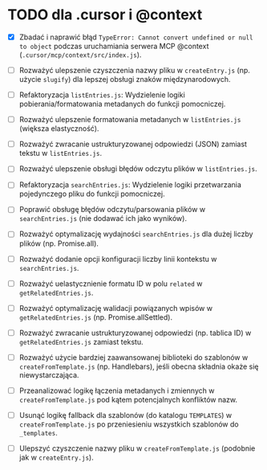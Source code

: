 # TODO dla .cursor i @context

- [x] Zbadać i naprawić błąd `TypeError: Cannot convert undefined or null to object` podczas uruchamiania serwera MCP @context (`.cursor/mcp/context/src/index.js`).
- [ ] Rozważyć ulepszenie czyszczenia nazwy pliku w `createEntry.js` (np. użycie `slugify`) dla lepszej obsługi znaków międzynarodowych.
- [ ] Refaktoryzacja `listEntries.js`: Wydzielenie logiki pobierania/formatowania metadanych do funkcji pomocniczej.
- [ ] Rozważyć ulepszenie formatowania metadanych w `listEntries.js` (większa elastyczność).
- [ ] Rozważyć zwracanie ustrukturyzowanej odpowiedzi (JSON) zamiast tekstu w `listEntries.js`.
- [ ] Rozważyć ulepszenie obsługi błędów odczytu plików w `listEntries.js`.
- [ ] Refaktoryzacja `searchEntries.js`: Wydzielenie logiki przetwarzania pojedynczego pliku do funkcji pomocniczej.
- [ ] Poprawić obsługę błędów odczytu/parsowania plików w `searchEntries.js` (nie dodawać ich jako wyników).
- [ ] Rozważyć optymalizację wydajności `searchEntries.js` dla dużej liczby plików (np. Promise.all).
- [ ] Rozważyć dodanie opcji konfiguracji liczby linii kontekstu w `searchEntries.js`.
- [ ] Rozważyć uelastycznienie formatu ID w polu `related` w `getRelatedEntries.js`.
- [ ] Rozważyć optymalizację walidacji powiązanych wpisów w `getRelatedEntries.js` (np. Promise.allSettled).
- [ ] Rozważyć zwracanie ustrukturyzowanej odpowiedzi (np. tablica ID) w `getRelatedEntries.js` zamiast tekstu.
- [ ] Rozważyć użycie bardziej zaawansowanej biblioteki do szablonów w `createFromTemplate.js` (np. Handlebars), jeśli obecna składnia okaże się niewystarczająca.
- [ ] Przeanalizować logikę łączenia metadanych i zmiennych w `createFromTemplate.js` pod kątem potencjalnych konfliktów nazw.
- [ ] Usunąć logikę fallback dla szablonów (do katalogu `TEMPLATES`) w `createFromTemplate.js` po przeniesieniu wszystkich szablonów do `_templates`.
- [ ] Ulepszyć czyszczenie nazwy pliku w `createFromTemplate.js` (podobnie jak w `createEntry.js`).


